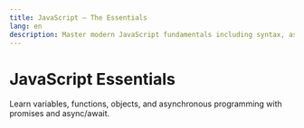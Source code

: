 ```yaml
---
title: JavaScript – The Essentials
lang: en
description: Master modern JavaScript fundamentals including syntax, async patterns, and modules.
---
```


# JavaScript Essentials

Learn variables, functions, objects, and asynchronous programming with promises and async/await. 